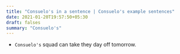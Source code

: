 ```yaml
---
title: "Consuelo's in a sentence | Consuelo's example sentences"
date: 2021-01-20T19:57:50+05:30
draft: falses
summary: "Consuelo's"
---
```

- `Consuelo's` squad can take they day off tomorrow.
                 
